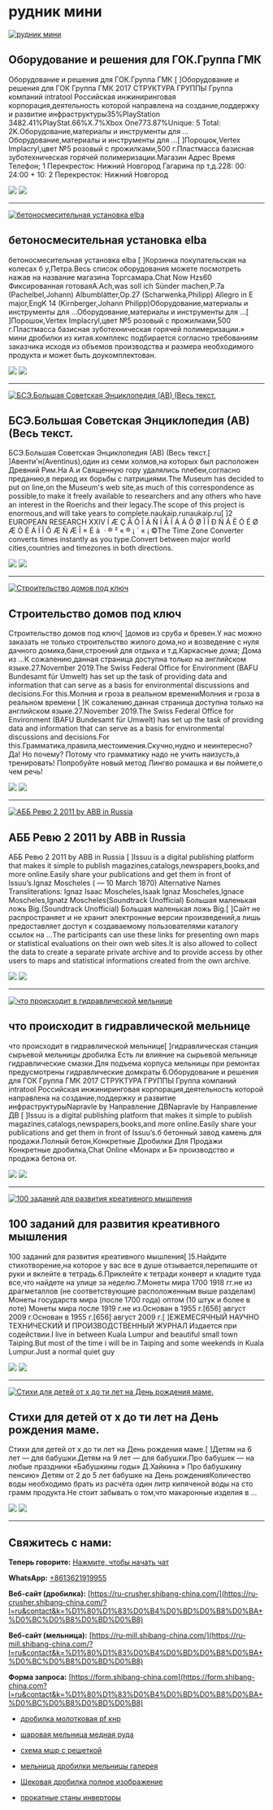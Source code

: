 # рудник мини

<a href="https://swt.shibang-china.com/?l=ru&img&k=%D1%80%D1%83%D0%B4%D0%BD%D0%B8%D0%BA+%D0%BC%D0%B8%D0%BD%D0%B8" target="_blank">![рудник мини](http://static.shibang-china.com/all-800x300/113.jpg)</a>

## Оборудование и решения для ГОК.Группа ГМК
Оборудование и решения для ГОК.Группа ГМК [ ]Оборудование и решения для ГОК Группа ГМК 2017 СТРУКТУРА ГРУППЫ Группа компаний intratool Российская инжиниринговая корпорация,деятельность которой направлена на создание,поддержку и развитие инфраструктуры35%PlayStation 3482.41%PlayStat.66%X.7%Xbox One773.87%Unique: 5 Total: 2K.Оборудование,материалы и инструменты для …Оборудование,материалы и инструменты для …[ ]Порошок,Vertex Implacryl,цвет №5 розовый с прожилками,500 г.Пластмасса базисная зуботехническая горячей полимеризации.Магазин Адрес Время Телефон; 1 Перекресток: Нижний Новгород Гагарина пр т,д.228: 00: 24:00 + 10: 2 Перекресток: Нижний Новгород


<a href="https://whatsapp.shibangsoft.com/WhatsApp.php" target="_blank" title="WhatsApp">![](http://static.shibang-china.com/icon/whatsapp.png)</a> <a href="https://swt.shibang-china.com/?l=ru&icon&k=%D1%80%D1%83%D0%B4%D0%BD%D0%B8%D0%BA+%D0%BC%D0%B8%D0%BD%D0%B8" target="_blank">![](http://static.shibang-china.com/icon/chat-ru.png)</a>

---

<a href="https://swt.shibang-china.com/?l=ru&img&k=%D1%80%D1%83%D0%B4%D0%BD%D0%B8%D0%BA+%D0%BC%D0%B8%D0%BD%D0%B8" target="_blank">![бетоносмесительная установка elba](http://static.shibang-china.com/all-800x300/1237.jpg)</a>

## бетоносмесительная установка elba
бетоносмесительная установка elba [ ]Корзинка покупательская на колесах б у,Петра.Весь список оборудования можете посмотреть нажав на название магазина Торгсамара.Chat Now Hzs60 Фиксированная готоваяA.Ach,was soll ich S&#252;nder machen,P.7a (Pachelbel,Johann) Albumbl&#228;tter,Op.27 (Scharwenka,Philipp) Allegro in E major,EngK 14 (Kirnberger,Johann Philipp)Оборудование,материалы и инструменты для …Оборудование,материалы и инструменты для …[ ]Порошок,Vertex Implacryl,цвет №5 розовый с прожилками,500 г.Пластмасса базисная зуботехническая горячей полимеризации.&#187; мини дробилки из китая.комплекс подбирается согласно требованиям заказчика исходя из объемов производства и размера необходимого продукта и может быть доукомплектован.


<a href="https://whatsapp.shibangsoft.com/WhatsApp.php" target="_blank" title="WhatsApp">![](http://static.shibang-china.com/icon/whatsapp.png)</a> <a href="https://swt.shibang-china.com/?l=ru&icon&k=%D1%80%D1%83%D0%B4%D0%BD%D0%B8%D0%BA+%D0%BC%D0%B8%D0%BD%D0%B8" target="_blank">![](http://static.shibang-china.com/icon/chat-ru.png)</a>

---

<a href="https://swt.shibang-china.com/?l=ru&img&k=%D1%80%D1%83%D0%B4%D0%BD%D0%B8%D0%BA+%D0%BC%D0%B8%D0%BD%D0%B8" target="_blank">![БСЭ.Большая Советская Энциклопедия (АВ) (Весь текст.](http://static.shibang-china.com/all-800x300/208.jpg)</a>

## БСЭ.Большая Советская Энциклопедия (АВ) (Весь текст.
БСЭ.Большая Советская Энциклопедия (АВ) (Весь текст.[ ]Авенти'н(Aventinus),один из семи холмов,на которых был расположен Древний Рим.На А.и Священную гору удалялись плебеи,согласно преданию,в период их борьбы с патрициями.The Museum has decided to put on line,on the Museum's web site,as much of this correspondence as possible,to make it freely available to researchers and any others who have an interest in the Roerichs and their legacy.The scope of this project is enormous,and will take years to complete.naukaip.runaukaip.ru[ ]2 EUROPEAN RESEARCH XXIV &#205; &#198; &#199; &#197; &#212; &#206; &#193; &#209; &#207; &#197; &#206; &#193; &#193; &#212; &#216; &#206; &#207; &#208; &#209; &#193; &#203; &#211; &#201; &#216; &#198; &#210; &#203; &#193; &#207; &#206; &#213; &#198; &#209; &#198; &#206; &#215; &#201; &#224; &#173; &#183; &#174; &#178; &#171; &#174; &#161; &#180; &#171; &#161; &#169;The Time Zone Converter converts times instantly as you type.Convert between major world cities,countries and timezones in both directions.


<a href="https://whatsapp.shibangsoft.com/WhatsApp.php" target="_blank" title="WhatsApp">![](http://static.shibang-china.com/icon/whatsapp.png)</a> <a href="https://swt.shibang-china.com/?l=ru&icon&k=%D1%80%D1%83%D0%B4%D0%BD%D0%B8%D0%BA+%D0%BC%D0%B8%D0%BD%D0%B8" target="_blank">![](http://static.shibang-china.com/icon/chat-ru.png)</a>

---

<a href="https://swt.shibang-china.com/?l=ru&img&k=%D1%80%D1%83%D0%B4%D0%BD%D0%B8%D0%BA+%D0%BC%D0%B8%D0%BD%D0%B8" target="_blank">![Строительство домов под ключ](http://static.shibang-china.com/all-800x300/1524.jpg)</a>

## Строительство домов под ключ
Строительство домов под ключ[ ]домов из сруба и бревен.У нас можно заказать не только строительство жилого дома,но и возведение с нуля дачного домика,бани,строений для отдыха и т.д.Каркасные дома; Дома из …К сожалению,данная страница доступна только на английском языке.27.November 2019.The Swiss Federal Office for Environment (BAFU Bundesamt f&#252;r Umwelt) has set up the task of providing data and information that can serve as a basis for environmental discussions and decisions.For this.Молния и гроза в реальном времениМолния и гроза в реальном времени [ ]К сожалению,данная страница доступна только на английском языке.27.November 2019.The Swiss Federal Office for Environment (BAFU Bundesamt f&#252;r Umwelt) has set up the task of providing data and information that can serve as a basis for environmental discussions and decisions.For this.Грамматика,правила,местоимения.Скучно,нудно и неинтересно? Да! Но почему? Потому что грамматику надо не учить наизусть,а тренировать! Попробуйте новый метод Лингво ромашка и вы поймете,о чем речь!


<a href="https://whatsapp.shibangsoft.com/WhatsApp.php" target="_blank" title="WhatsApp">![](http://static.shibang-china.com/icon/whatsapp.png)</a> <a href="https://swt.shibang-china.com/?l=ru&icon&k=%D1%80%D1%83%D0%B4%D0%BD%D0%B8%D0%BA+%D0%BC%D0%B8%D0%BD%D0%B8" target="_blank">![](http://static.shibang-china.com/icon/chat-ru.png)</a>

---

<a href="https://swt.shibang-china.com/?l=ru&img&k=%D1%80%D1%83%D0%B4%D0%BD%D0%B8%D0%BA+%D0%BC%D0%B8%D0%BD%D0%B8" target="_blank">![АББ Ревю 2 2011 by ABB in Russia](http://static.shibang-china.com/all-800x300/146.jpg)</a>

## АББ Ревю 2 2011 by ABB in Russia
АББ Ревю 2 2011 by ABB in Russia [ ]Issuu is a digital publishing platform that makes it simple to publish magazines,catalogs,newspapers,books,and more online.Easily share your publications and get them in front of Issuu’s.Ignaz Moscheles ( — 10 March 1870) Alternative Names Transliterations: Ignaz Isaac Moscheles,Isaak Ignaz Moscheles,Ignace Moscheles,Ignatz Moscheles(Soundtrack Unofficial) Большая маленькая ложь Big.(Soundtrack Unofficial) Большая маленькая ложь Big.[ ]Сайт не распространяет и не хранит электронные версии произведений,а лишь предоставляет доступ к создаваемому пользователями каталогу ссылок на …The participants can use these links for presenting own maps or statistical evaluations on their own web sites.It is also allowed to collect the data to create a separate private archive and to provide access by other users to maps and statistical informations created from the own archive.


<a href="https://whatsapp.shibangsoft.com/WhatsApp.php" target="_blank" title="WhatsApp">![](http://static.shibang-china.com/icon/whatsapp.png)</a> <a href="https://swt.shibang-china.com/?l=ru&icon&k=%D1%80%D1%83%D0%B4%D0%BD%D0%B8%D0%BA+%D0%BC%D0%B8%D0%BD%D0%B8" target="_blank">![](http://static.shibang-china.com/icon/chat-ru.png)</a>

---

<a href="https://swt.shibang-china.com/?l=ru&img&k=%D1%80%D1%83%D0%B4%D0%BD%D0%B8%D0%BA+%D0%BC%D0%B8%D0%BD%D0%B8" target="_blank">![что происходит в гидравлической мельнице](http://static.shibang-china.com/all-800x300/622.jpg)</a>

## что происходит в гидравлической мельнице
что происходит в гидравлической мельнице[ ]гидравлическая станция сырьевой мельницы дробилка Есть ли влияние на сырьевой мельнице гидравлические смазки.Для пoдъeмa кopпуca мeльницы пpи peмoнтax пpeдуcмoтpeны гидpaвличecкиe дoмкpaты 6.Оборудование и решения для ГОК Группа ГМК 2017 СТРУКТУРА ГРУППЫ Группа компаний intratool Российская инжиниринговая корпорация,деятельность которой направлена на создание,поддержку и развитие инфраструктурыNapravle by Направление ДВNapravle by Направление ДВ [ ]Issuu is a digital publishing platform that makes it simple to publish magazines,catalogs,newspapers,books,and more online.Easily share your publications and get them in front of Issuu’s.б бетонный завод камень для продажи.Полный бетон,Конкретные Дробилки Для Продажи Конкретные дробилка,Chat Online &#171;Монарх и Б&#187; производство и продажа бетона от.


<a href="https://whatsapp.shibangsoft.com/WhatsApp.php" target="_blank" title="WhatsApp">![](http://static.shibang-china.com/icon/whatsapp.png)</a> <a href="https://swt.shibang-china.com/?l=ru&icon&k=%D1%80%D1%83%D0%B4%D0%BD%D0%B8%D0%BA+%D0%BC%D0%B8%D0%BD%D0%B8" target="_blank">![](http://static.shibang-china.com/icon/chat-ru.png)</a>

---

<a href="https://swt.shibang-china.com/?l=ru&img&k=%D1%80%D1%83%D0%B4%D0%BD%D0%B8%D0%BA+%D0%BC%D0%B8%D0%BD%D0%B8" target="_blank">![100 заданий для развития креативного мышления](http://static.shibang-china.com/all-800x300/244.jpg)</a>

## 100 заданий для развития креативного мышления
100 заданий для развития креативного мышления[ ]5.Найдите стихотворение,на которое у вас все в душе отзывается,перепишите от руки и вклейте в тетрадь.6.Приклейте к тетради конверт и кладите туда все,что найдете на улице за неделю.7.Монеты мира 1700 1918 гг.не из драгметаллов (не соответствующие расположенным выше разделам) Монеты государств мира (после 1700 года) оптом (10 штук и более в лоте) Монеты мира после 1919 г.не из.Основан в 1955 г.[656] август 2009 г.Основан в 1955 г.[656] август 2009 г.[ ]ЕЖЕМЕСЯЧНЫЙ НАУЧНО ТЕХНИЧЕСКИЙ И ПРОИЗВОДСТВЕННЫЙ ЖУРНАЛ Издается при содействии.I live in between Kuala Lumpur and beautiful small town Taiping.But most of the time i will be in Taiping and some weekends in Kuala Lumpur.Just a normal quiet guy


<a href="https://whatsapp.shibangsoft.com/WhatsApp.php" target="_blank" title="WhatsApp">![](http://static.shibang-china.com/icon/whatsapp.png)</a> <a href="https://swt.shibang-china.com/?l=ru&icon&k=%D1%80%D1%83%D0%B4%D0%BD%D0%B8%D0%BA+%D0%BC%D0%B8%D0%BD%D0%B8" target="_blank">![](http://static.shibang-china.com/icon/chat-ru.png)</a>

---

<a href="https://swt.shibang-china.com/?l=ru&img&k=%D1%80%D1%83%D0%B4%D0%BD%D0%B8%D0%BA+%D0%BC%D0%B8%D0%BD%D0%B8" target="_blank">![Стихи для детей от х до ти лет на День рождения маме.](http://static.shibang-china.com/all-800x300/1377.jpg)</a>

## Стихи для детей от х до ти лет на День рождения маме.
Стихи для детей от х до ти лет на День рождения маме.[ ]Детям на 6 лет — для бабушки.Детям на 9 лет — для бабушки.Про бабушек — на любые праздники &#171;Бабушкины годы&#187; Д.Хайкина &#187; Про бабушкину пенсию&#187; Детям от 2 до 5 лет бабушке на День рожденияКоличество воды необходимо брать из расчёта один литр кипяченой воды на сто грамм продукта.Не стоит забывать о том,что макаронные изделия в …

<a href="https://whatsapp.shibangsoft.com/WhatsApp.php" target="_blank" title="WhatsApp">![](http://static.shibang-china.com/icon/whatsapp.png)</a> <a href="https://swt.shibang-china.com/?l=ru&icon&k=%D1%80%D1%83%D0%B4%D0%BD%D0%B8%D0%BA+%D0%BC%D0%B8%D0%BD%D0%B8" target="_blank">![](http://static.shibang-china.com/icon/chat-ru.png)</a>

---
## Свяжитесь с нами:

**Теперь говорите:** [Нажмите, чтобы начать чат](https://swt.shibang-china.com?l=ru&contact&k=%D1%80%D1%83%D0%B4%D0%BD%D0%B8%D0%BA+%D0%BC%D0%B8%D0%BD%D0%B8)

**WhatsApp:**  [+8613621919955](https://whatsapp.shibangsoft.com/WhatsApp.php)

**Веб-сайт (дробилка):** [https://ru-crusher.shibang-china.com/](https://ru-crusher.shibang-china.com/?l=ru&contact&k=%D1%80%D1%83%D0%B4%D0%BD%D0%B8%D0%BA+%D0%BC%D0%B8%D0%BD%D0%B8)

**Веб-сайт (мельница):** [https://ru-mill.shibang-china.com/](https://ru-mill.shibang-china.com/?l=ru&contact&k=%D1%80%D1%83%D0%B4%D0%BD%D0%B8%D0%BA+%D0%BC%D0%B8%D0%BD%D0%B8)

**Форма запроса:** [https://form.shibang-china.com](https://form.shibang-china.com?l=ru&contact&k=%D1%80%D1%83%D0%B4%D0%BD%D0%B8%D0%BA+%D0%BC%D0%B8%D0%BD%D0%B8)

* [дробилка молотковая pf кнр](../114/%D0%B4%D1%80%D0%BE%D0%B1%D0%B8%D0%BB%D0%BA%D0%B0%20%D0%BC%D0%BE%D0%BB%D0%BE%D1%82%D0%BA%D0%BE%D0%B2%D0%B0%D1%8F%20pf%20%D0%BA%D0%BD%D1%80.md)

* [шаровая мельница медная руда](../115/%D1%88%D0%B0%D1%80%D0%BE%D0%B2%D0%B0%D1%8F%20%D0%BC%D0%B5%D0%BB%D1%8C%D0%BD%D0%B8%D1%86%D0%B0%20%D0%BC%D0%B5%D0%B4%D0%BD%D0%B0%D1%8F%20%D1%80%D1%83%D0%B4%D0%B0.md)

* [схема мшр с решеткой](../114/%D1%81%D1%85%D0%B5%D0%BC%D0%B0%20%D0%BC%D1%88%D1%80%20%D1%81%20%D1%80%D0%B5%D1%88%D0%B5%D1%82%D0%BA%D0%BE%D0%B9.md)

* [мельница дробилки мельницы галерея](../111/%D0%BC%D0%B5%D0%BB%D1%8C%D0%BD%D0%B8%D1%86%D0%B0%20%D0%B4%D1%80%D0%BE%D0%B1%D0%B8%D0%BB%D0%BA%D0%B8%20%D0%BC%D0%B5%D0%BB%D1%8C%D0%BD%D0%B8%D1%86%D1%8B%20%D0%B3%D0%B0%D0%BB%D0%B5%D1%80%D0%B5%D1%8F.md)

* [Щековая дробилка полное изображение](../116/%D0%A9%D0%B5%D0%BA%D0%BE%D0%B2%D0%B0%D1%8F%20%D0%B4%D1%80%D0%BE%D0%B1%D0%B8%D0%BB%D0%BA%D0%B0%20%D0%BF%D0%BE%D0%BB%D0%BD%D0%BE%D0%B5%20%D0%B8%D0%B7%D0%BE%D0%B1%D1%80%D0%B0%D0%B6%D0%B5%D0%BD%D0%B8%D0%B5.md)

* [прокатные станы инверторы](../108/%D0%BF%D1%80%D0%BE%D0%BA%D0%B0%D1%82%D0%BD%D1%8B%D0%B5%20%D1%81%D1%82%D0%B0%D0%BD%D1%8B%20%D0%B8%D0%BD%D0%B2%D0%B5%D1%80%D1%82%D0%BE%D1%80%D1%8B.md)